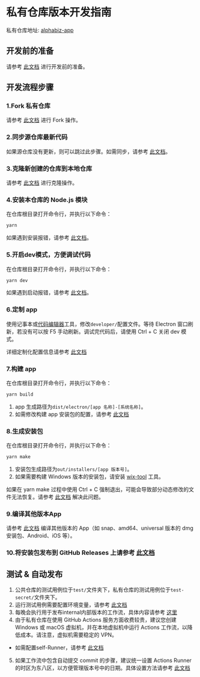# 私有仓库版本开发指南

私有仓库地址: [alphabiz-app](https://github.com/tanshuai/alphabiz-app)

## 开发前的准备

请参考 <a href="https://github.com/zeeis/customization-test/tree/main/docs/zh_cn/prepare-before-dev.md#prepare-before-dev"  target="_blank">此文档</a> 进行开发前的准备。

## 开发流程步骤

### 1.Fork 私有仓库

请参考 <a href="https://github.com/zeeis/customization-test/tree/main/docs/zh_cn/fork-repo-hint.md#fork-repo">此文档</a> 进行 Fork 操作。

### 2.同步源仓库最新代码

如果源仓库没有更新，则可以跳过此步骤。如需同步，请参考 <a href="https://github.com/zeeis/customization-test/tree/main/docs/zh_cn/fork-repo-hint.md#sync-upstream-repo">此文档</a>。

### 3.克隆新创建的仓库到本地仓库

请参考 <a href="https://github.com/zeeis/customization-test/tree/main/docs/zh_cn/fork-repo-hint.md#clone-repo">此文档</a> 进行克隆操作。

### 4.安装本仓库的 Node.js 模块

在仓库根目录打开命令行，并执行以下命令：

```bash
yarn
```

如果遇到安装报错，请参考 [此文档](https://github.com/zeeis/customization-test/tree/main/docs/zh_cn/development-issues-solutions.md#yarn-install-error)。

### 5.开启dev模式，方便调试代码  

在仓库根目录打开命令行，并执行以下命令：

```bash
yarn dev
```

如果遇到启动报错，请参考 [此文档](https://github.com/zeeis/customization-test/tree/main/docs/zh_cn/development-issues-solutions.md#yarn-dev-error)。

### 6.定制 app

使用记事本或[代码编辑器](https://github.com/zeeis/customization-test/tree/main/docs/zh_cn/fork-repo-hint.md#code-editor)工具，修改`developer/`配置文件。等待 Electron 窗口刷新，若没有可以按 F5 手动刷新。调试完代码后，请使用 Ctrl + C 关闭 dev 模式。

详细定制化配置信息请参考 <a href="https://github.com/zeeis/customization-test/blob/main/docs/zh_cn/customized-content.md#customization">此文档</a>

### 7.构建 app

在仓库根目录打开命令行，并执行以下命令：

```bash
yarn build
```

1. app 生成路径为`dist/electron/[app 名称]-[系统名称]`。
2. 如需修改构建 app 安装包的配置，请参考 [此文档](https://github.com/zeeis/customization-test/blob/main/docs/zh_cn/customized-content.md#install-package-config)

### 8.生成安装包

在仓库根目录打开命令行，并执行以下命令：

```bash
yarn make
```

1. 安装包生成路径为`out/installers/[app 版本号]`。
2. 如果需要构建 Windows 版本的安装包，请安装 <a href="https://github.com/zeeis/customization-test/tree/main/docs/zh_cn/fork-repo-hint.md#wix-tool">wix-tool</a> 工具。

如果在 yarn make 过程中使用 Ctrl + C 强制退出，可能会导致部分动态修改的文件无法恢复。请参考 <a href="https://github.com/zeeis/customization-test/tree/main/docs/zh_cn/fork-repo-hint.md#template">此文档</a> 解决此问题。

### 9.编译其他版本App

请参考 <a href="https://github.com/zeeis/customization-test/tree/main/docs/zh_cn/build-app.md">此文档</a> 编译其他版本的 App（如 snap、amd64、universal 版本的 dmg 安装包、Android、iOS 等）。

### 10.将安装包发布到 GitHub Releases 上请参考 <a href="https://github.com/zeeis/customization-test/tree/main/docs/zh_cn/fork-repo-hint.md#github-release">此文档</a>

## 测试 & 自动发布

1. 公共仓库的测试用例位于`test/`文件夹下，私有仓库的测试用例位于`test-secret/`文件夹下。
2. 运行测试用例需要配置环境变量，请参考 <a href="https://github.com/zeeis/customization-test/tree/main/docs/zh_cn/fork-repo-hint.md#test-env">此文档</a>
3. 每晚会执行用于发布internal内部版本的工作流，具体内容请参考 [这里](https://github.com/tanshuai/alphabiz-app/blob/main/.github/workflows/internal.yml)
4. 由于私有仓库在使用 GitHub Actions 服务方面收费较贵，建议您创建 Windows 或 macOS 虚拟机，并在本地虚拟机中运行 Actions 工作流，以降低成本。请注意，虚拟机需要稳定的 VPN。
- 如需配置self-Runner，请参考 [此文档](https://github.com/zeeis/customization-test/tree/main/docs/zh_cn/fork-repo-hint.md#self-runner)
5. 如果工作流中包含自动提交 commit 的步骤，建议统一设置 Actions Runner 的时区为东八区，以方便管理版本号中的日期。具体设置方法请参考 <a href="https://github.com/zeeis/customization-test/tree/main/docs/zh_cn/fork-repo-hint.md#set-timezone">此文档</a>